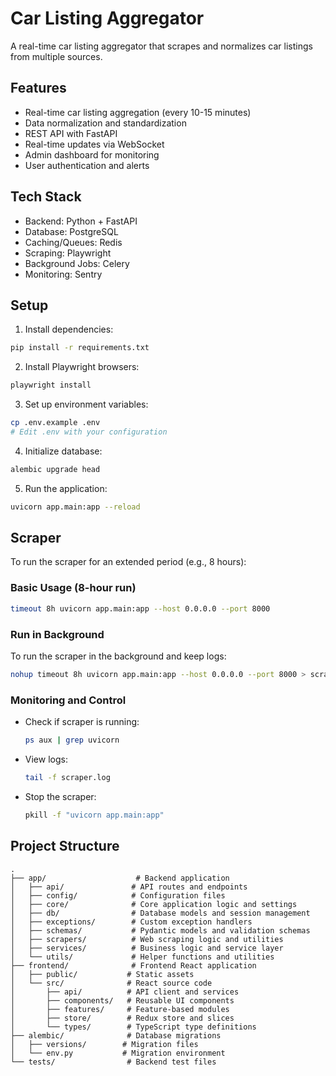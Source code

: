 # Car Listing Aggregator

A real-time car listing aggregator that scrapes and normalizes car listings from multiple sources.

## Features

- Real-time car listing aggregation (every 10-15 minutes)
- Data normalization and standardization
- REST API with FastAPI
- Real-time updates via WebSocket
- Admin dashboard for monitoring
- User authentication and alerts

## Tech Stack

- Backend: Python + FastAPI
- Database: PostgreSQL
- Caching/Queues: Redis
- Scraping: Playwright
- Background Jobs: Celery
- Monitoring: Sentry

## Setup

1. Install dependencies:
```bash
pip install -r requirements.txt
```

2. Install Playwright browsers:
```bash
playwright install
```

3. Set up environment variables:
```bash
cp .env.example .env
# Edit .env with your configuration
```

4. Initialize database:
```bash
alembic upgrade head
```

5. Run the application:
```bash
uvicorn app.main:app --reload
```

## Scraper

To run the scraper for an extended period (e.g., 8 hours):

### Basic Usage (8-hour run)
```bash
timeout 8h uvicorn app.main:app --host 0.0.0.0 --port 8000
```

### Run in Background
To run the scraper in the background and keep logs:
```bash
nohup timeout 8h uvicorn app.main:app --host 0.0.0.0 --port 8000 > scraper.log 2>&1 &
```

### Monitoring and Control
- Check if scraper is running:
  ```bash
  ps aux | grep uvicorn
  ```

- View logs:
  ```bash
  tail -f scraper.log
  ```

- Stop the scraper:
  ```bash
  pkill -f "uvicorn app.main:app"
  ```

## Project Structure

```
.
├── app/                    # Backend application
│   ├── api/               # API routes and endpoints
│   ├── config/            # Configuration files
│   ├── core/              # Core application logic and settings
│   ├── db/                # Database models and session management
│   ├── exceptions/        # Custom exception handlers
│   ├── schemas/           # Pydantic models and validation schemas
│   ├── scrapers/          # Web scraping logic and utilities
│   ├── services/          # Business logic and service layer
│   └── utils/             # Helper functions and utilities
├── frontend/              # Frontend React application
│   ├── public/           # Static assets
│   └── src/              # React source code
│       ├── api/          # API client and services
│       ├── components/   # Reusable UI components
│       ├── features/     # Feature-based modules
│       ├── store/        # Redux store and slices
│       └── types/        # TypeScript type definitions
├── alembic/              # Database migrations
│   ├── versions/        # Migration files
│   └── env.py           # Migration environment
└── tests/                # Backend test files
```

